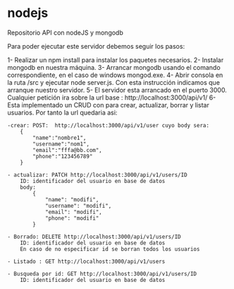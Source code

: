 # nodejs
Repositorio API con nodeJS y mongodb

Para poder ejecutar este servidor debemos seguir los pasos:

1- Realizar un npm install para instalar los paquetes necesarios.
2- Instalar mongodb en nuestra máquina.
3- Arrancar mongodb usando el comando correspondiente, en el caso de windows mongod.exe.
4- Abrir consola en la ruta /src y ejecutar node server.js. Con esta instrucción indicamos que arranque nuestro servidor.
5- El servidor esta arrancado en el puerto 3000. Cualquier petición ira sobre la url base : http://localhost:3000/api/v1/
6- Esta implementado un CRUD con para crear, actualizar, borrar y listar usuarios. Por tanto la url quedaria asi:

    -crear: POST:  http://localhost:3000/api/v1/user cuyo body sera:
        {
            "name":"nombre1",
            "username":"nom1",
            "email":"fffa@bb.com",
            "phone":"123456789"
        }

    - actualizar: PATCH http://localhost:3000/api/v1/users/ID 
        ID: identificador del usuario en base de datos
        body:
            {                
                "name": "modifi",
                "username": "modifi",
                "email": "modifi",
                "phone": "modifi"
            }

    - Borrado: DELETE http://localhost:3000/api/v1/users/ID 
        ID: identificador del usuario en base de datos
		En caso de no especificar id se borran todos los usuarios

    - Listado : GET http://localhost:3000/api/v1/users

    - Busqueda por id: GET http://localhost:3000/api/v1/users/ID
        ID: identificador del usuario en base de datos